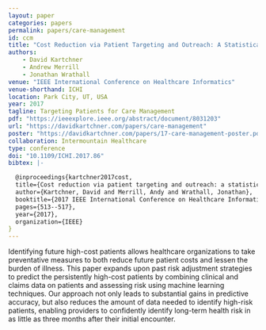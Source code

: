 ```yaml
---
layout: paper
categories: papers
permalink: papers/care-management
id: ccm
title: "Cost Reduction via Patient Targeting and Outreach: A Statistical Approach"
authors:
    - David Kartchner
    - Andrew Merrill
    - Jonathan Wrathall
venue: "IEEE International Conference on Healthcare Informatics"
venue-shorthand: ICHI
location: Park City, UT, USA
year: 2017
tagline: Targeting Patients for Care Management
pdf: "https://ieeexplore.ieee.org/abstract/document/8031203"
url: "https://davidkartchner.com/papers/care-management"
poster: "https://davidkartchner.com/papers/17-care-management-poster.pdf"
collaboration: Intermountain Healthcare
type: conference
doi: "10.1109/ICHI.2017.86"
bibtex: |-

  @inproceedings{kartchner2017cost,
  title={Cost reduction via patient targeting and outreach: a statistical approach},
  author={Kartchner, David and Merrill, Andy and Wrathall, Jonathan},
  booktitle={2017 IEEE International Conference on Healthcare Informatics (ICHI)},
  pages={513--517},
  year={2017},
  organization={IEEE}
}
---
```


Identifying future high-cost patients allows healthcare organizations to take preventative measures to both reduce future patient costs and lessen the burden of illness. 
This paper expands upon past risk adjustment strategies to predict the persistently high-cost patients by combining clinical and claims data on patients and assessing risk using machine learning techniques. 
Our approach not only leads to substantial gains in predictive accuracy, but also reduces the amount of data needed to identify high-risk patients, enabling providers to confidently identify long-term health risk in as little as three months after their initial encounter.